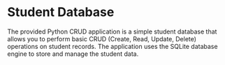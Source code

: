 # Student Database
The provided Python CRUD application is a simple student database that allows you to perform basic CRUD (Create, Read, Update, Delete) operations on student records. The application uses the SQLite database engine to store and manage the student data.
